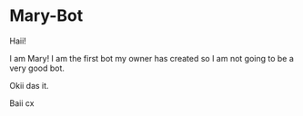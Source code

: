 # Mary-Bot

Haii!

I am Mary!
I am the first bot my owner has created so I am not going to be a very good bot. 

Okii das it.

Baii cx
